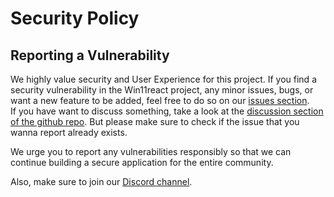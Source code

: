 # Security Policy

## Reporting a Vulnerability

We highly value security and User Experience for this project.
If you find a security vulnerability in the Win11react project, any minor issues, bugs, or want a new feature to be added, feel free to do so on our <a href="https://github.com/digitalaga/WindowsSimulator/issues"> issues section</a>.<br>
If you have want to discuss something, take a look at the <a href="https://github.com/digitalaga/WindowsSimulator/discussions">discussion section of the github repo</a>.
But please make sure to check if the issue that you wanna report already exists.

We urge you to report any vulnerabilities responsibly so that we can continue building a secure application for the entire community.

Also, make sure to join our <a href="https://discord.gg/qmEZwUhb4b">Discord channel</a>.
